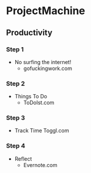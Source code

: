 # ProjectMachine

## Productivity
### Step 1
- No surfing the internet! 
  - gofuckingwork.com
### Step 2
- Things To Do
  - ToDoIst.com
### Step 3
- Track Time
  Toggl.com
### Step 4
- Reflect
  - Evernote.com
